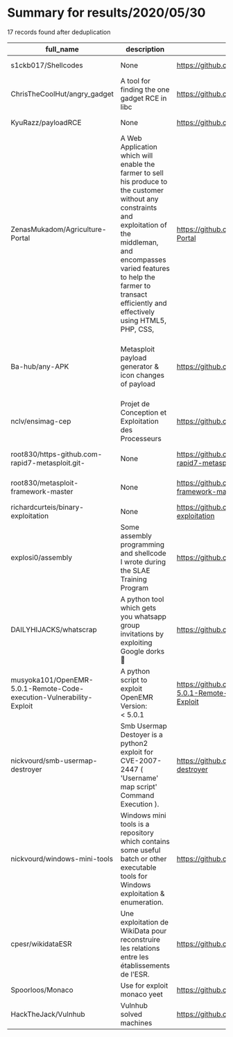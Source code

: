 
# Summary for results/2020/05/30
    
17 records found after deduplication

| full_name | description | html_url | matched_list | matched_count | pushed_at | size | stargazers_count | language | forks_count | vul_ids |
|----------------------------------------------------------------------|-----------------------------------------------------------------------------------------------------------------------------------------------------------------------------------------------------------------------------------------------------------------|-----------------------------------------------------------------------------------------|-----------------------------------------------------------------------------|-----------------|---------------------------|--------|--------------------|------------|---------------|-------------------|
| s1ckb017/Shellcodes | None | https://github.com/s1ckb017/Shellcodes | ['shellcode'] | 1 | 2020-05-30 18:07:28+00:00 | 2 | 0 | Assembly | 0 | [] |
| ChrisTheCoolHut/angry_gadget | A tool for finding the one gadget RCE in libc | https://github.com/ChrisTheCoolHut/angry_gadget | ['rce'] | 1 | 2020-05-30 03:38:29+00:00 | 777 | 50 | Python | 7 | [] |
| KyuRazz/payloadRCE | None | https://github.com/KyuRazz/payloadRCE | ['rce'] | 1 | 2020-05-30 17:04:23+00:00 | 0 | 0 | | 0 | [] |
| ZenasMukadom/Agriculture-Portal | A Web Application which will enable the farmer to sell his produce to the customer without any constraints and exploitation of the middleman, and encompasses varied features to help the farmer to transact efficiently and effectively using HTML5, PHP, CSS, | https://github.com/ZenasMukadom/Agriculture-Portal | ['exploit'] | 1 | 2020-05-30 16:42:09+00:00 | 24597 | 0 | PHP | 2 | [] |
| Ba-hub/any-APK | Metasploit payload generator & icon changes of payload | https://github.com/Ba-hub/any-APK | ['metasploit module OR metasploit payload', 'metasploit module OR payload'] | 2 | 2020-05-30 14:23:01+00:00 | 135 | 0 | Shell | 1 | [] |
| nclv/ensimag-cep | Projet de Conception et Exploitation des Processeurs | https://github.com/nclv/ensimag-cep | ['exploit'] | 1 | 2020-05-30 08:12:32+00:00 | 335 | 0 | VHDL | 0 | [] |
| root830/https-github.com-rapid7-metasploit.git- | None | https://github.com/root830/https-github.com-rapid7-metasploit.git- | ['metasploit module OR payload'] | 1 | 2020-05-30 07:50:58+00:00 | 0 | 0 | | 0 | [] |
| root830/metasploit-framework-master | None | https://github.com/root830/metasploit-framework-master | ['metasploit module OR payload'] | 1 | 2020-05-30 07:49:34+00:00 | 0 | 0 | | 0 | [] |
| richardcurteis/binary-exploitation | None | https://github.com/richardcurteis/binary-exploitation | ['exploit'] | 1 | 2020-05-30 16:16:35+00:00 | 5 | 0 | | 0 | [] |
| explosi0/assembly | Some assembly programming and shellcode I wrote during the SLAE Training Program | https://github.com/explosi0/assembly | ['shellcode'] | 1 | 2020-05-30 11:52:05+00:00 | 11 | 0 | Assembly | 0 | [] |
| DAILYHIJACKS/whatscrap | A python tool which gets you whatsapp group invitations by exploiting Google dorks 🧠 | https://github.com/DAILYHIJACKS/whatscrap | ['exploit'] | 1 | 2020-05-30 09:43:33+00:00 | 1592 | 4 | Python | 2 | [] |
| musyoka101/OpenEMR-5.0.1-Remote-Code-execution-Vulnerability-Exploit | A python script to exploit OpenEMR Version: < 5.0.1 | https://github.com/musyoka101/OpenEMR-5.0.1-Remote-Code-execution-Vulnerability-Exploit | ['exploit', 'remote code execution'] | 2 | 2020-05-30 07:17:55+00:00 | 35 | 3 | Python | 0 | [] |
| nickvourd/smb-usermap-destroyer | Smb Usermap Destoyer is a python2 exploit for CVE-2007-2447 ( 'Username' map script' Command Execution ). | https://github.com/nickvourd/smb-usermap-destroyer | ['exploit', 'shellcode'] | 2 | 2020-05-30 10:13:23+00:00 | 11 | 1 | Python | 0 | ['CVE-2007-2447'] |
| nickvourd/windows-mini-tools | Windows mini tools is a repository which contains some useful batch or other executable tools for Windows exploitation & enumeration. | https://github.com/nickvourd/windows-mini-tools | ['exploit'] | 1 | 2020-05-30 23:13:21+00:00 | 1157 | 0 | Shell | 0 | [] |
| cpesr/wikidataESR | Une exploitation de WikiData pour reconstruire les relations entre les établissements de l'ESR. | https://github.com/cpesr/wikidataESR | ['exploit'] | 1 | 2020-05-30 15:17:30+00:00 | 19108 | 0 | HTML | 1 | [] |
| Spoorloos/Monaco | Use for exploit monaco yeet | https://github.com/Spoorloos/Monaco | ['exploit'] | 1 | 2020-05-30 09:54:08+00:00 | 3219 | 0 | HTML | 0 | [] |
| HackTheJack/Vulnhub | Vulnhub solved machines | https://github.com/HackTheJack/Vulnhub | ['exploit'] | 1 | 2020-05-30 22:46:07+00:00 | 16 | 0 | | 0 | [] |
